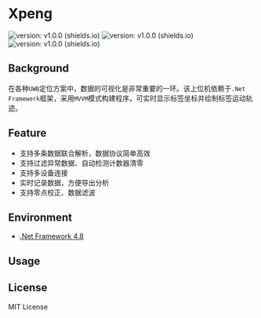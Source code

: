 # Xpeng

![version: v1.0.0 (shields.io)](https://img.shields.io/badge/version-v1.0.0-green) ![version: v1.0.0 (shields.io)](https://img.shields.io/badge/framework-v4.8-orange)![version: v1.0.0 (shields.io)](https://img.shields.io/badge/License-MIT-blue)



## Background

在各种`UWB`定位方案中，数据的可视化是非常重要的一环。该上位机依赖于`.Net Framework`框架，采用`MVVM`模式构建程序，可实时显示标签坐标并绘制标签运动轨迹。



## Feature

- 支持多条数据联合解析，数据协议简单高效
- 支持过滤异常数据、自动检测计数器清零
- 支持多设备连接
- 实时记录数据，方便导出分析
- 支持零点校正、数据滤波



## Environment

- [.Net Framework 4.8](https://dotnet.microsoft.com/zh-cn/download/dotnet-framework/thank-you/net48-web-installer)



## Usage





## License

MIT License
      